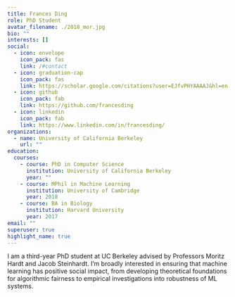 ```yaml
---
title: Frances Ding
role: PhD Student
avatar_filename: ./2018_mor.jpg
bio: ""
interests: []
social:
  - icon: envelope
    icon_pack: fas
    link: /#contact
  - icon: graduation-cap
    icon_pack: fas
    link: https://scholar.google.com/citations?user=EJfvPHYAAAAJ&hl=en
  - icon: github
    icon_pack: fab
    link: https://github.com/francesding
  - icon: linkedin
    icon_pack: fab
    link: https://www.linkedin.com/in/francesding/
organizations:
  - name: University of California Berkeley
    url: ""
education:
  courses:
    - course: PhD in Computer Science
      institution: University of California Berkeley
      year: ""
    - course: MPhil in Machine Learning
      institution: University of Cambridge
      year: 2018
    - course: BA in Biology
      institution: Harvard University
      year: 2017
email: ""
superuser: true
highlight_name: true
---
```

I am a third-year PhD student at UC Berkeley advised by Professors Moritz Hardt and Jacob Steinhardt. I’m broadly interested in ensuring that machine learning has positive social impact, from developing theoretical foundations for algorithmic fairness to empirical investigations into robustness of ML systems.
